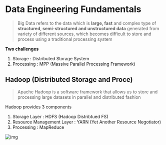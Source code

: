 # Data Engineering Fundamentals

> Big Data refers to the data which is **large, fast** and complex type of **structured, semi-structured and unstructured data** generated from variety of different sources, which becomes difficult to store and process using a traditional processing system

**Two challenges**

1. Storage : Distributed Storage System
2. Processing : MPP (Massive Parallel Processing Framework)

## Hadoop (Distributed Storage and Proce)

> Apache Hadoop is a software framework that allows us to store and processing large datasets in parallel and distributed fashion

Hadoop provides 3 components

1. Storage Layer : HDFS (Hadoop Distribtued FS)
2. Resource Management Layer : YARN (Yet Another Resource Negotiator)
3. Processing : MapReduce

![img](https://lh7-rt.googleusercontent.com/docsz/AD_4nXcEkONzLzsXwc7cCcSed4OgAekz4FdFzEGIR1j4zMQphDQ8GhAv-9hnof0pmJjgcgLCzQRuTonKyipZweFHhRhnBOyCW9o41Oa-aoJaKPkUuB4B4fF_SkzbF8UYXTHejr34MwXWSbEbTe7K3TsEkr6FOFUQ?key=Lcjgu0sLjm8U8i3A_14gRg)

